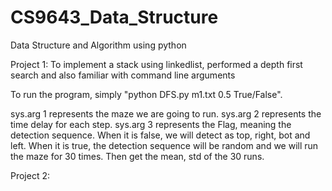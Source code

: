 # CS9643_Data_Structure
Data Structure and Algorithm using python


Project 1: To implement a stack using linkedlist, performed a depth first search and also familiar with command line arguments

To run the program, simply "python DFS.py m1.txt 0.5 True/False". 

sys.arg 1 represents the maze we are going to run. 
sys.arg 2 represents the time delay for each step.
sys.arg 3 represents the Flag, meaning the detection sequence. When it is false, we will detect as top, right, bot and left. When it is true, the detection sequence will be random and we will run the maze for 30 times. Then get the mean, std of the 30 runs.

Project 2: 
